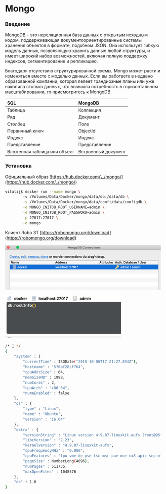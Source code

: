 # Mongo

### Введение

MongoDB – это нереляционная база данных с открытым исходным кодом, поддерживающая документоориентированные системы хранения объектов в формате, подобном JSON. Она использует гибкую модель данных, позволяющую хранить данные любой структуры, и имеет широкий набор возможностей, включая полную поддержку индексов, сегментирование и репликацию.

Благодаря отсутствию структурированной схемы, Mongo может расти и изменяться вместе с моделью данных. Если вы работаете в недавно образованной компании, которая лелеет грандиозные планы или уже накопила столько данных, что возникла потребность в горизонтальном масштабировании, то присмотритесь к MongoDB.

| **SQL** | **MongoDB** |
| :--- | :--- |
| Таблица | Коллекция |
| Ряд | Документ |
| Столбец | Поле |
| Первичный ключ | ObjectId |
| Индекс | Индекс |
| Представление | Представление |
| Вложенная таблица или объект | Встроенный документ |

### Установка

Официальный образ [https://hub.docker.com/\_/mongo/](https://hub.docker.com/_/mongo/)

```bash
vitalij$ docker run --name mongo \ 
        -v /Volumes/Data/Docker/mongo/data/db:/data/db \
        -v /Volumes/Data/Docker/mongo/data/conf:/data/configdb \
        -e MONGO_INITDB_ROOT_USERNAME=admin \
        -e MONGO_INITDB_ROOT_PASSWORD=admin \
        -p 27017:27017 \
        -d mongo
```

Клиент Robo 3T [https://robomongo.org/download](https://robomongo.org/download)

![](/assets/10042134.png)

![](/assets/import_10062026.png)

```bash
/* 1 */
{
    "system" : {
        "currentTime" : ISODate("2018-10-06T17:21:27.894Z"),
        "hostname" : "5f6af28cf764",
        "cpuAddrSize" : 64,
        "memSizeMB" : 1998,
        "numCores" : 2,
        "cpuArch" : "x86_64",
        "numaEnabled" : false
    },
    "os" : {
        "type" : "Linux",
        "name" : "Ubuntu",
        "version" : "16.04"
    },
    "extra" : {
        "versionString" : "Linux version 4.9.87-linuxkit-aufs (root@95fa5ec30613) (gcc version 6.4.0 (Alpine 6.4.0) ) #1 SMP Wed Mar 14 15:12:16 UTC 2018",
        "libcVersion" : "2.23",
        "kernelVersion" : "4.9.87-linuxkit-aufs",
        "cpuFrequencyMHz" : "0.000",
        "cpuFeatures" : "fpu vme de pse tsc msr pae mce cx8 apic sep mtrr pge mca cmov pat pse36 clflush mmx fxsr sse sse2 ss ht pbe syscall nx lm constant_tsc rep_good nopl xtopology nonstop_tsc eagerfpu pni pclmulqdq dtes64 ds_cpl ssse3 cx16 xtpr pcid sse4_1 sse4_2 popcnt aes xsave avx f16c rdrand hypervisor lahf_lm kaiser fsgsbase erms xsaveopt arat",
        "pageSize" : NumberLong(4096),
        "numPages" : 511735,
        "maxOpenFiles" : 1048576
    },
    "ok" : 1.0
}
```



